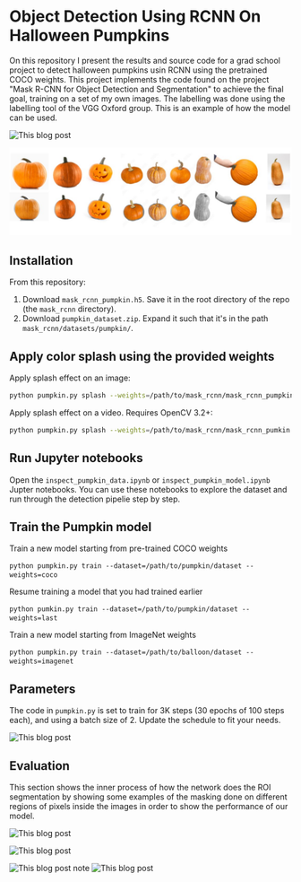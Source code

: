 # Object Detection Using RCNN On Halloween Pumpkins 

On this repository I present the results and source code for a grad school project to detect halloween pumpkins usin RCNN using the pretrained COCO weights. This project implements the code found on the project "Mask R-CNN for Object Detection and Segmentation" to achieve the final goal, training on a set of my own images. The labelling was done using the labelling tool of the VGG Oxford group. This is an example of how the model can be used. 

![This blog post](https://github.com/hectormorag/pumpkin-object-detection/blob/main/samples/balloon/PumpkinVideo.gif) 

![This blog post](https://github.com/hectormorag/pumpkin-object-detection/blob/main/images/screenshot.jpg) 





## Installation
From this repository:
1. Download `mask_rcnn_pumpkin.h5`. Save it in the root directory of the repo (the `mask_rcnn` directory).
2. Download `pumpkin_dataset.zip`. Expand it such that it's in the path `mask_rcnn/datasets/pumpkin/`.

## Apply color splash using the provided weights
Apply splash effect on an image:

```bash
python pumpkin.py splash --weights=/path/to/mask_rcnn/mask_rcnn_pumpkin.h5 --image=<file name or URL>
```

Apply splash effect on a video. Requires OpenCV 3.2+:

```bash
python pumpkin.py splash --weights=/path/to/mask_rcnn/mask_rcnn_pumkin.h5 --video=<file name or URL>
```


## Run Jupyter notebooks
Open the `inspect_pumpkin_data.ipynb` or `inspect_pumpkin_model.ipynb` Jupter notebooks. You can use these notebooks to explore the dataset and run through the detection pipelie step by step.

## Train the Pumpkin model

Train a new model starting from pre-trained COCO weights
```
python pumpkin.py train --dataset=/path/to/pumpkin/dataset --weights=coco
```

Resume training a model that you had trained earlier
```
python pumkin.py train --dataset=/path/to/pumpkin/dataset --weights=last
```

Train a new model starting from ImageNet weights
```
python pumpkin.py train --dataset=/path/to/balloon/dataset --weights=imagenet
```

## Parameters

The code in `pumpkin.py` is set to train for 3K steps (30 epochs of 100 steps each), and using a batch size of 2. 
Update the schedule to fit your needs.

![This blog post](https://github.com/hectormorag/pumpkin-object-detection/blob/main/samples/balloon/PumpkinVideo.gif) 

## Evaluation

This section shows the inner process of how the network does the ROI segmentation by showing some examples of the masking done on different regions of pixels inside the images in order to show the performance of our model. 

![This blog post](https://github.com/hectormorag/pumpkin-object-detection/blob/main/samples/balloon/PumpkinVideo.gif) 

![This blog post](https://github.com/hectormorag/pumpkin-object-detection/blob/main/samples/balloon/PumpkinVideo.gif) 

![This blog post](https://github.com/hectormorag/pumpkin-object-detection/blob/main/samples/balloon/PumpkinVideo.gif) 
note
![This blog post](https://github.com/hectormorag/pumpkin-object-detection/blob/main/samples/balloon/PumpkinVideo.gif) 

